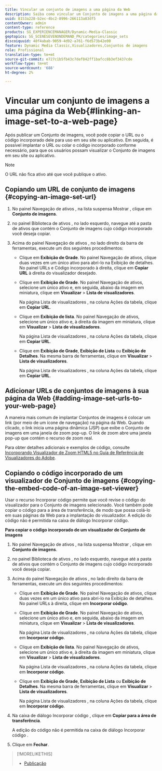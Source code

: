 ```yaml
---
title: Vincular um conjunto de imagens a uma página da Web
description: Saiba como vincular um Conjunto de imagens a uma página da Web.
uuid: 8153a228-b2ec-4bc2-8996-266113a83df5
contentOwner: admin
content-type: reference
products: SG_EXPERIENCEMANAGER/Dynamic-Media-Classic
geptopics: SG_SCENESEVENONDEMAND_PK/categories/image_sets
discoiquuid: 40f4abab-9059-4d92-a761-f6d573b42e00
feature: Dynamic Media Classic,Visualizadores,Conjuntos de imagens
role: Profissional
translation-type: tm+mt
source-git-commit: e727c1b5fb43c7def842ff1bafcc8b3ef3437cde
workflow-type: tm+mt
source-wordcount: '688'
ht-degree: 2%

---
```



# Vincular um conjunto de imagens a uma página da Web{#linking-an-image-set-to-a-web-page}

Após publicar um Conjunto de imagens, você pode copiar o URL ou o código incorporado dele para uso em seu site ou aplicativo. Em seguida, é possível implantar o URL ou colar o código incorporado conforme necessário, para que os usuários possam visualizar o Conjunto de imagens em seu site ou aplicativo.

>[!NOTE]
>
>O URL não fica ativo até que você publique o ativo.

## Copiando um URL de conjunto de imagens {#copying-an-image-set-url}

1. No painel Navegação de ativos , na lista suspensa Mostrar , clique em **Conjunto de imagens**.
1. no painel Biblioteca de ativos , no lado esquerdo, navegue até a pasta de ativos que contém o Conjunto de imagens cujo código incorporado você deseja copiar.
1. Acima do painel Navegação de ativos , no lado direito da barra de ferramentas, execute um dos seguintes procedimentos:

   * Clique em **Exibição de Grade**. No painel Navegação de ativos, clique duas vezes em um único ativo para abri-lo na Exibição de detalhes. No painel URLs e Código incorporado à direita, clique em **Copiar URL** à direita do visualizador desejado.
   * Clique em **Exibição de Grade**. No painel Navegação de ativos, selecione um único ativo e, em seguida, abaixo da imagem em miniatura, clique em **Visualizar** > **Lista de visualizadores**.

      Na página Lista de visualizadores , na coluna Ações da tabela, clique em **Copiar URL**.

   * Clique em **Exibição de lista**. No painel Navegação de ativos, selecione um único ativo e, à direita da imagem em miniatura, clique em **Visualizar** > **Lista de visualizadores**.

      Na página Lista de visualizadores , na coluna Ações da tabela, clique em **Copiar URL**.

   * Clique em **Exibição de Grade**, **Exibição de Lista** ou **Exibição de Detalhes**. Na mesma barra de ferramentas, clique em **Visualizar** > **Lista de visualizadores**.

      Na página Lista de visualizadores , na coluna Ações da tabela, clique em **Copiar URL**.

## Adicionar URLs de conjuntos de imagens à sua página da Web {#adding-image-set-urls-to-your-web-page}

A maneira mais comum de implantar Conjuntos de imagens é colocar um link (por meio de um ícone de navegação) na página da Web. Quando clicado, o link inicia uma página dinâmica (JSP) que exibe o Conjunto de imagens em uma janela de zoom pop-up. O link de zoom abre uma janela pop-up que contém o recurso de zoom real.

Para obter detalhes adicionais e exemplos de código, consulte [Incorporando Visualizador de Zoom HTML5 no Guia de Referência de Visualizadores do Adobe](https://experienceleague.adobe.com/docs/dynamic-media-developer-resources/library/viewers-aem-assets-dmc/zoom/c-html5-20-zoom-viewer-about.html#section-e1c3106f5b3e445d9b95be337c2f94e2).

## Copiando o código incorporado de um visualizador de Conjunto de imagens {#copying-the-embed-code-of-an-image-set-viewer}

Usar o recurso Incorporar código permite que você revise o código do visualizador para o Conjunto de imagens selecionado. Você também pode copiar o código para a área de transferência, de modo que possa colá-lo em suas páginas da Web para a implantação do visualizador. A edição do código não é permitida na caixa de diálogo Incorporar código.

**Para copiar o código incorporado de um visualizador de Conjunto de imagens**

1. No painel Navegação de ativos , na lista suspensa Mostrar , clique em **Conjunto de imagens**.
1. no painel Biblioteca de ativos , no lado esquerdo, navegue até a pasta de ativos que contém o Conjunto de imagens cujo código incorporado você deseja copiar.
1. Acima do painel Navegação de ativos , no lado direito da barra de ferramentas, execute um dos seguintes procedimentos:

   * Clique em **Exibição de Grade**. No painel Navegação de ativos, clique duas vezes em um único ativo para abri-lo na Exibição de detalhes. No painel URLs à direita, clique em **Incorporar código**.
   * Clique em **Exibição de Grade**. No painel Navegação de ativos, selecione um único ativo e, em seguida, abaixo da imagem em miniatura, clique em **Visualizar** > **Lista de visualizadores**.

      Na página Lista de visualizadores , na coluna Ações da tabela, clique em **Incorporar código**.

   * Clique em **Exibição de lista**. No painel Navegação de ativos, selecione um único ativo e, à direita da imagem em miniatura, clique em **Visualizar** > **Lista de visualizadores**.

      Na página Lista de visualizadores , na coluna Ações da tabela, clique em **Incorporar código**.

   * Clique em **Exibição de Grade**, **Exibição de Lista** ou **Exibição de Detalhes**. Na mesma barra de ferramentas, clique em **Visualizar** > **Lista de visualizadores**.

      Na página Lista de visualizadores , na coluna Ações da tabela, clique em **Incorporar código**.

1. Na caixa de diálogo Incorporar código , clique em **Copiar para a área de transferência**.

   A edição do código não é permitida na caixa de diálogo Incorporar código .

1. Clique em **Fechar**.

>[!MORELIKETHIS]
>
>* [Publicação](publishing-files.md#publishing_files)

